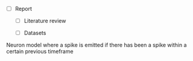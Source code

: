 
- [ ] Report
  - [ ] Literature review
  - [ ] Datasets



Neuron model where a spike is emitted if there has been a spike within a certain previous timeframe
